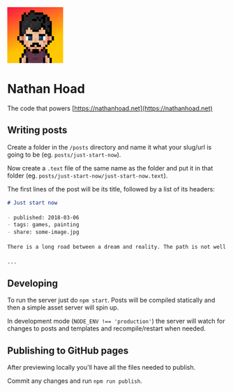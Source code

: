 <img src="templates/logo.png" />

# Nathan Hoad

The code that powers [https://nathanhoad.net](https://nathanhoad.net)

## Writing posts

Create a folder in the `/posts` directory and name it what your slug/url is going to be (eg. `posts/just-start-now`).

Now create a `.text` file of the same name as the folder and put it in that folder (eg. `posts/just-start-now/just-start-now.text`).

The first lines of the post will be its title, followed by a list of its headers:

```md
# Just start now

- published: 2018-03-06
- tags: games, painting
- share: some-image.jpg

There is a long road between a dream and reality. The path is not well worn and sometimes hard to see.

...
```

## Developing

To run the server just do `npm start`. Posts will be compiled statically and then a simple asset server will spin up.

In development mode (`NODE_ENV !== 'production'`) the server will watch for changes to posts and templates and recompile/restart when needed.

## Publishing to GitHub pages

After previewing locally you'll have all the files needed to publish.

Commit any changes and run `npm run publish`.
